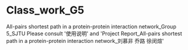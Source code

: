 # Class_work_G5
All-pairs shortest path in a protein-protein interaction network_Group 5_SJTU
Please consult '使用说明' and 'Project Report_All-pairs shortest path in a protein-protein interaction network_刘慕非 乔路 徐闵煊'
